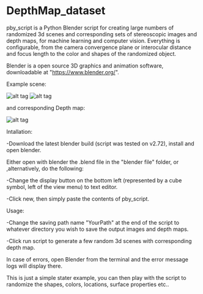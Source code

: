 # DepthMap_dataset

pby_script is a Python Blender script for creating large numbers of randomized 3d scenes and corresponding sets of stereoscopic images and depth maps, for machine learning and computer vision. Everything is configurable, from the camera convergence plane or interocular distance and focus length to the color and shapes of the randomized object.

Blender is a open source 3D graphics and animation software, downloadable at "https://www.blender.org/". 

Example scene:

![alt tag](https://raw.github.com/LouisFoucard/DepthMap_dataset/master/StereoImages/Stereoscopic_14_L.png)
![alt tag](https://raw.github.com/LouisFoucard/DepthMap_dataset/master/StereoImages/Stereoscopic_14_R.png)

and corresponding Depth map:

![alt tag](https://raw.github.com/LouisFoucard/DepthMap_dataset/master/Depth_map/DepthMap_14.png)

Intallation:

-Download the latest blender build (script was tested on v2.72), install and open blender.

Either open with blender the .blend file in the "blender file" folder, or ,alternatively, do the following:

-Change the display button on the bottom left (represented by a cube symbol, left of the view menu) to text editor.

-Click new, then simply paste the contents of pby_script.

Usage:

-Change the saving path name "YourPath" at the end of the script to whatever directory you wish to save the output images and depth maps.

-Click run script to generate a few random 3d scenes with corresponding depth map. 

In case of errors, open Blender from the terminal and the error message logs will display there.

This is just a simple stater example, you can then play with the script to randomize the shapes, colors, locations, surface properties etc..


